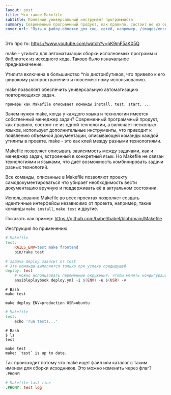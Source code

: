 ```yaml
---
layout: post
title: Что такое Makefile
subtitle: Полезный универсальный инструмент программиста
summary: Современный программный продукт, как правило, состоит не из одной технологии, а включает несколько языков, использует дополнительные инструменты, что приводит к появлению объёмной документации, описывающей команды каждой утилиты в проекте. В этом гайде вы узнаете как утилита make позволяет справиться с этой сложностью и унифицировать команды, независимо от технологии.
cover_url: "Путь к файлу-обложке для соц. сетей, например, /images/encoding/Unicode-Logo.jpg"
---
```


Это про то: https://www.youtube.com/watch?v=pK9mF5aK05Q

make - утилита для автоматизации сборки исполняемых программ и библиотек из исходного кода. Таково было изначальное предназначение. 

Утилита включена в большинство *nix дистрибутивов, что привело к его широкому распространению и повсеместному использованию.

make позволяет обеспечить универсальную автоматизацию повторяющихся задач.

```text
примеры как Makefile описывает команды install, test, start, ...
```

Зачем нужен make, когда у каждого языка и технологии имеется собственный менеджер задач? Современный программный продукт, как правило, состоит не из одной технологии, а включает несколько языков, использует дополнительные инструменты, что приводит к появлению объёмной документации, описывающей команды каждой утилиты в проекте. make - это как клей между разными технологиями.

Makefile позволяет описывать зависимость между задачами, как и менеджер задач, встроенный в конкретный язык. Но Makefile не связан технологиями и языками, что даёт возможность комбинировать задачи разных технологий. 

Все команды, описанные в Makefile позволяют проекту самодокументироваться что убирает необходимость вести документацию вручную и поддерживать её в актуальном состоянии.

Использование Makefile во всех проектах позволяет создать идентичные интерфейсы независимо от проекта, например, такие команды `make install`, `make test` и другие.

Показать как пример:
https://github.com/babel/babel/blob/main/Makefile

Инструкция по применению
```makefile
# Makefile
test:
	RAILS_ENV=test make frontend
	bin/rake test

# задача deploy зависит от test
# Эта команда выполнится только при успехе предыдущей 
deploy: test
	# можно использовать переменные окружения, чтобы менять конфигурацию
	ansibleplaybook deploy.yml -i $(ENV) -u $(USR) -v
```

```shell script
# Bash
make test

make deploy ENV=production USR=ubuntu
```

```makefile
# Makefile
test:
	echo 'run tests...'
```

```shell script
# Bash
$ ls
test

make test
make: `test` is up to date.
```

Так происходит потому что make ищет файл или каталог с таким именем для сборки исходников. Это можно изменить через флаг? `.PHONY`:

```makefile
# Makefile last line
.PHONY: test log
```

